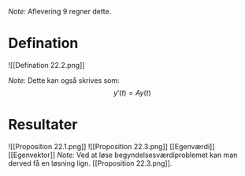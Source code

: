 *Note:* Aflevering 9 regner dette.
# Defination
![[Defination 22.2.png]]

*Note:* Dette kan også skrives som: 
$$
y'(t)=Ay(t)
$$
# Resultater
![[Proposition 22.1.png]]
![[Proposition 22.3.png]]
[[Egenværdi]]  [[Egenvektor]]
*Note:* Ved at løse begyndelsesværdiproblemet kan man derved få en løsning lign. [[Proposition 22.3.png]].
